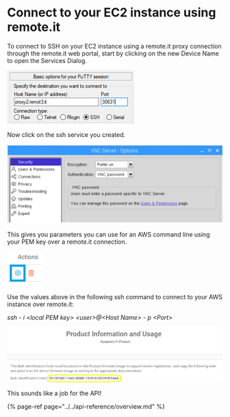 # Connect to your EC2 instance using remote.it

To connect to SSH on your EC2 instance using a remote.it proxy connection through the remote.it web portal, start by clicking on the new Device Name to open the Services Dialog.

![](../../.gitbook/assets/image%20%2818%29.png)

Now click on the ssh service you created.

![](../../.gitbook/assets/image%20%28279%29.png)

This gives you parameters you can use for an AWS command line using your PEM key over a remote.it connection.

![](../../.gitbook/assets/image%20%28197%29.png)

Use the values above in the following ssh command to connect to your AWS instance over remote.it:

_ssh - i &lt;local PEM key&gt; &lt;user&gt;@&lt;Host Name&gt; - p &lt;Port&gt;_

![](../../.gitbook/assets/image%20%28387%29.png)

This sounds like a job for the API!

{% page-ref page="../../api-reference/overview.md" %}


